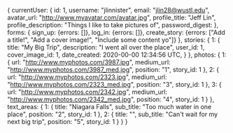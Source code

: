 {
  currentUser: {
    id: 1,
    username: "jlinnister",
    email: "jlin28@wustl.edu",
    avatar_url: "http://www.myavatar.com/avatar.jpg",
    profile_title: "Jeff Lin",
    profile_description: "Things I like to take pictures of",
    password_digest:
  },
  forms: {
    sign_up: {errors: []},
    log_in: {errors: []},
    create_story: {errors: ["Add a title!", "Add a cover image!", "Include some content yo"]}
  },
  stories: {
    1: {
      title: "My Big Trip",
      description: "I went all over the place",
      user_id: 1,
      cover_image_id: 1,
      date_created: 2020-00-00 12:34:56 UTC,
      }
  },
  photos: {
    1: {
      url: "http://www.myphotos.com/3987.jpg",
      medium_url: "http://www.myphotos.com/3987_med.jpg",
      position: "1",
      story_id: 1
    },
    2: {
      url: "http://www.myphotos.com/2323.jpg",
      medium_url: "http://www.myphotos.com/2323_med.jpg",
      position: "3",
      story_id: 1
    },
    3: {
      url: "http://www.myphotos.com/2342.jpg",
      medium_url: "http://www.myphotos.com/2342_med.jpg",
      position: "4",
      story_id: 1
    }
  },
  text_areas: {
    1: {
      title: "Niagara Falls",
      sub_title: "Too much water in one place",
      position: "2",
      story_id: 1
    },
    2: {
      title: "",
      sub_title: "Can't wait for my next big trip",
      position: "5",
      story_id: 1
    }
  }
}
